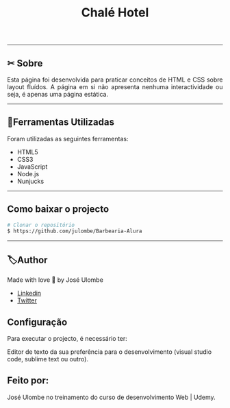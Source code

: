 
<h1 align="center">
    <p>Chalé Hotel</p>
</h1>


<h1 align="center">
    <img src="">
</h1>

---

## ✂ Sobre

<p align="justify"> Esta página foi desenvolvida para praticar conceitos de HTML e CSS sobre layout fluídos.
A página em si não apresenta nenhuma interactividade ou seja, é apenas uma página estática. </p>

---

## 📂Ferramentas Utilizadas

Foram utilizadas as seguintes ferramentas:

- HTML5
- CSS3 
- JavaScript
- Node.js
- Nunjucks
---

## Como baixar o projecto

```bash
# Clonar o repositório
$ https://github.com/julombe/Barbearia-Alura
````
---

## 🏷Author

Made with love  💜 by José Ulombe 
- [Linkedin](https://www.linkedin.com/in/jos%C3%A9-ulombe-31744480/)
- [Twitter](https://twitter.com/jose_ulombe)


## Configuração

Para executar o projecto, é necessário ter:

Editor de texto da sua preferência para o desenvolvimento (visual studio code, sublime text ou outro).

## Feito por:

José Ulombe no treinamento do curso de desenvolvimento Web | Udemy.
